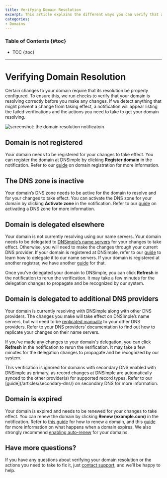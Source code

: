 ```yaml
---
title: Verifying Domain Resolution
excerpt: This article explains the different ways you can verify that a domain is resolving.
categories:
- Domains
---
```


### Table of Contents {#toc}

* TOC
{:toc}

---

# Verifying Domain Resolution

Certain changes to your domain require that its resolution be properly configured. To ensure this, we run checks to verify that your domain is resolving correctly before you make any changes. If we detect anything that might prevent a change from taking effect, a notification will appear listing the failed verifications and the actions you need to take to get your domain resolving.

![screenshot: the domain resolution notificatoin](/files/verifying-domain-resolution-notification.png)

## Domain is not registered

Your domain needs to be registered for your changes to take effect. You can register the domain at DNSimple by clicking **Register domain** in the notification. Refer to our [guide](/articles/registering-domain/) on domain registration for more information.

## The DNS zone is inactive

Your domain’s DNS zone needs to be active for the domain to resolve and for your changes to take effect. You can activate the DNS zone for your domain by clicking **Activate zone** in the notification. Refer to our [guide](/articles/dns-hosting/#activating-a-dns-zone) on activating a DNS zone for more information.

## Domain is delegated elsewhere

Your domain is not currently resolving using our name servers. Your domain needs to be delegated to [DNSimple’s name servers](/articles/dnsimple-nameservers/) for your changes to take effect. Otherwise, you will need to make the changes through your current DNS provider. If your domain is registered at DNSimple, refer to our [guide](/articles/delegating-dnsimple-registered/) to learn how to delegate it to our name servers. If your domain is registered at another registrar, we have another [guide](/articles/delegating-dnsimple-hosted/) for that.

Once you’ve delegated your domain to DNSimple, you can click **Refresh** in the notification to rerun the verification. It may take a few minutes for the delegation changes to propagate and be recognized by our system.

## Domain is delegated to additional DNS providers

Your domain is currently resolving with DNSimple along with other DNS providers. The changes you make will take effect on DNSimple’s name servers, but will need to be [replicated manually](/articles/secondary-dnsimple/) to your other DNS providers. Refer to your DNS providers’ documentation to find out how to replicate your changes on their name servers.

If you've made any changes to your domain's delegation, you can click **Refresh** in the notification to rerun the verification. It may take a few minutes for the delegation changes to propagate and be recognized by our system.

<info>
This verification is ignored for domains with secondary DNS enabled with DNSimple as primary, as record changes at DNSimple are automatically synced to the other provider(s) for supported record types. Refer to our [guide](/articles/secondary-dns/) on secondary DNS for more information.
</info>

## Domain is expired

Your domain is expired and needs to be renewed for your changes to take effect. You can renew the domain by clicking **Renew (example.com)** in the notification. Refer to [this guide](/articles/renewing-domain/) for how to renew a domain, and this [guide](/articles/what-happens-when-domain-expires/) for more information on what happens when a domain expires. We also strongly recommend [enabling auto-renew](/articles/domain-auto-renewal/#enabling-auto-renewal) for your domains.

## Have more questions?

If you have any questions about verifying your domain resolution or the actions you need to take to fix it, just [contact support](https://dnsimple.com/feedback), and we’ll be happy to help.
